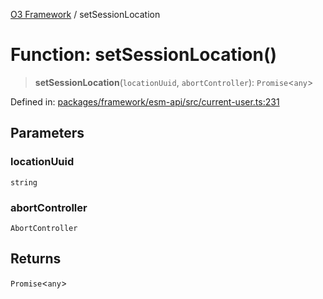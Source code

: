 [O3 Framework](../API.md) / setSessionLocation

# Function: setSessionLocation()

> **setSessionLocation**(`locationUuid`, `abortController`): `Promise`\<`any`\>

Defined in: [packages/framework/esm-api/src/current-user.ts:231](https://github.com/openmrs/openmrs-esm-core/blob/main/packages/framework/esm-api/src/current-user.ts#L231)

## Parameters

### locationUuid

`string`

### abortController

`AbortController`

## Returns

`Promise`\<`any`\>
